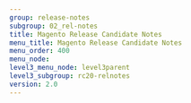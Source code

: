```yaml
---
group: release-notes
subgroup: 02_rel-notes
title: Magento Release Candidate Notes
menu_title: Magento Release Candidate Notes
menu_order: 400
menu_node:
level3_menu_node: level3parent
level3_subgroup: rc20-relnotes
version: 2.0
---
```


